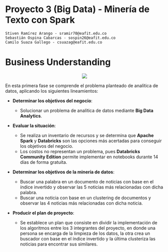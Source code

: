 # Proyecto 3 (Big Data) - Minería de Texto con Spark

    Stiven Ramírez Arango - sramir70@eafit.edu.co
    Sebastián Ospina Cabarcas - sospin26@eafit.edu.co
    Camilo Suaza Gallego - csuazag@eafit.edu.co

# Business Understanding

<p align="center"> <img src="http://crisp-dm.eu/wp-content/uploads/2013/03/Business-Understanding.jpg"> </p>

En esta primera fase se comprende el problema planteado de analítica de datos, aplicando los siguientes lineamientos:

- **Determinar los objetivos del negocio**: 
	- Solucionar un problema de analítica de datos mediante **Big Data Analytics**.

- **Evaluar la situación**:
	- Se realiza un inventario de recursos y se determina que **Apache Spark** y **Databricks** son las opciones más acertadas para conseguir los objetivos del negocio.
	- Los costos no representan un problema, pues **Databricks Community Edition** permite implementar en notebooks durante 14 días de forma gratuita.


- **Determinar los objetivos de la minería de datos**: 
 	- Buscar una palabra en un documento de noticias con base en el índice invertido y observar las 5 noticias más relacionadas con dicha palabra.
	- Buscar una noticia con base en un clustering de documentos y observar las 4 noticias más relacionadas con dicha noticia.

- **Producir el plan de proyecto**: 
	- Se establece un plan que consiste en dividir la implementación de los algoritmos entre los 3 integrantes del proyecto, en donde una persona se encarga de la limpieza de los datos, la otra crea un buscador con base en el índice invertido y la última clusteriza las noticias para encontrar sus similares.
